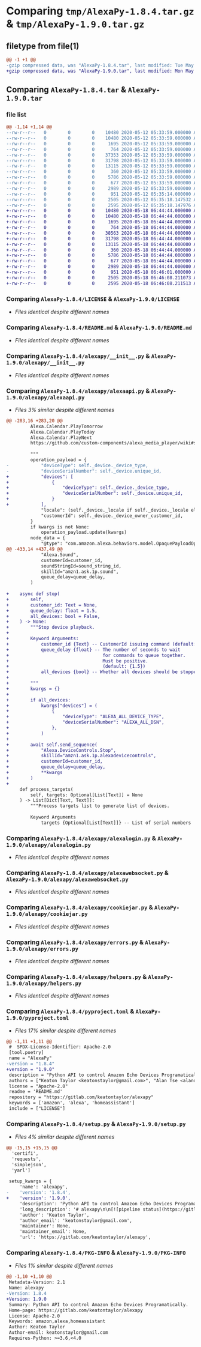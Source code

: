 # Comparing `tmp/AlexaPy-1.8.4.tar.gz` & `tmp/AlexaPy-1.9.0.tar.gz`

## filetype from file(1)

```diff
@@ -1 +1 @@
-gzip compressed data, was "AlexaPy-1.8.4.tar", last modified: Tue May 12 05:35:18 2020, max compression
+gzip compressed data, was "AlexaPy-1.9.0.tar", last modified: Mon May 18 06:46:08 2020, max compression
```

## Comparing `AlexaPy-1.8.4.tar` & `AlexaPy-1.9.0.tar`

### file list

```diff
@@ -1,14 +1,14 @@
--rw-r--r--   0        0        0    10480 2020-05-12 05:33:59.000000 AlexaPy-1.8.4/LICENSE
--rw-r--r--   0        0        0    10480 2020-05-12 05:33:59.000000 AlexaPy-1.8.4/LICENSE
--rw-r--r--   0        0        0     1695 2020-05-12 05:33:59.000000 AlexaPy-1.8.4/README.md
--rw-r--r--   0        0        0      764 2020-05-12 05:33:59.000000 AlexaPy-1.8.4/alexapy/__init__.py
--rw-r--r--   0        0        0    37353 2020-05-12 05:33:59.000000 AlexaPy-1.8.4/alexapy/alexaapi.py
--rw-r--r--   0        0        0    31798 2020-05-12 05:33:59.000000 AlexaPy-1.8.4/alexapy/alexalogin.py
--rw-r--r--   0        0        0    13115 2020-05-12 05:33:59.000000 AlexaPy-1.8.4/alexapy/alexawebsocket.py
--rw-r--r--   0        0        0      360 2020-05-12 05:33:59.000000 AlexaPy-1.8.4/alexapy/const.py
--rw-r--r--   0        0        0     5786 2020-05-12 05:33:59.000000 AlexaPy-1.8.4/alexapy/cookiejar.py
--rw-r--r--   0        0        0      677 2020-05-12 05:33:59.000000 AlexaPy-1.8.4/alexapy/errors.py
--rw-r--r--   0        0        0     2989 2020-05-12 05:33:59.000000 AlexaPy-1.8.4/alexapy/helpers.py
--rw-r--r--   0        0        0      951 2020-05-12 05:35:14.000000 AlexaPy-1.8.4/pyproject.toml
--rw-r--r--   0        0        0     2505 2020-05-12 05:35:18.147532 AlexaPy-1.8.4/setup.py
--rw-r--r--   0        0        0     2595 2020-05-12 05:35:18.147976 AlexaPy-1.8.4/PKG-INFO
+-rw-r--r--   0        0        0    10480 2020-05-18 06:44:44.000000 AlexaPy-1.9.0/LICENSE
+-rw-r--r--   0        0        0    10480 2020-05-18 06:44:44.000000 AlexaPy-1.9.0/LICENSE
+-rw-r--r--   0        0        0     1695 2020-05-18 06:44:44.000000 AlexaPy-1.9.0/README.md
+-rw-r--r--   0        0        0      764 2020-05-18 06:44:44.000000 AlexaPy-1.9.0/alexapy/__init__.py
+-rw-r--r--   0        0        0    38563 2020-05-18 06:44:44.000000 AlexaPy-1.9.0/alexapy/alexaapi.py
+-rw-r--r--   0        0        0    31798 2020-05-18 06:44:44.000000 AlexaPy-1.9.0/alexapy/alexalogin.py
+-rw-r--r--   0        0        0    13115 2020-05-18 06:44:44.000000 AlexaPy-1.9.0/alexapy/alexawebsocket.py
+-rw-r--r--   0        0        0      360 2020-05-18 06:44:44.000000 AlexaPy-1.9.0/alexapy/const.py
+-rw-r--r--   0        0        0     5786 2020-05-18 06:44:44.000000 AlexaPy-1.9.0/alexapy/cookiejar.py
+-rw-r--r--   0        0        0      677 2020-05-18 06:44:44.000000 AlexaPy-1.9.0/alexapy/errors.py
+-rw-r--r--   0        0        0     2989 2020-05-18 06:44:44.000000 AlexaPy-1.9.0/alexapy/helpers.py
+-rw-r--r--   0        0        0      951 2020-05-18 06:46:01.000000 AlexaPy-1.9.0/pyproject.toml
+-rw-r--r--   0        0        0     2505 2020-05-18 06:46:08.211073 AlexaPy-1.9.0/setup.py
+-rw-r--r--   0        0        0     2595 2020-05-18 06:46:08.211513 AlexaPy-1.9.0/PKG-INFO
```

### Comparing `AlexaPy-1.8.4/LICENSE` & `AlexaPy-1.9.0/LICENSE`

 * *Files identical despite different names*

### Comparing `AlexaPy-1.8.4/README.md` & `AlexaPy-1.9.0/README.md`

 * *Files identical despite different names*

### Comparing `AlexaPy-1.8.4/alexapy/__init__.py` & `AlexaPy-1.9.0/alexapy/__init__.py`

 * *Files identical despite different names*

### Comparing `AlexaPy-1.8.4/alexapy/alexaapi.py` & `AlexaPy-1.9.0/alexapy/alexaapi.py`

 * *Files 3% similar despite different names*

```diff
@@ -283,16 +283,20 @@
         Alexa.Calendar.PlayTomorrow
         Alexa.Calendar.PlayToday
         Alexa.Calendar.PlayNext
         https://github.com/custom-components/alexa_media_player/wiki#sequence-commands-versions--100
 
         """
         operation_payload = {
-            "deviceType": self._device._device_type,
-            "deviceSerialNumber": self._device.unique_id,
+            "devices": [
+                {
+                    "deviceType": self._device._device_type,
+                    "deviceSerialNumber": self._device.unique_id,
+                }
+            ],
             "locale": (self._device._locale if self._device._locale else "en-US"),
             "customerId": self._device._device_owner_customer_id,
         }
         if kwargs is not None:
             operation_payload.update(kwargs)
         node_data = {
             "@type": "com.amazon.alexa.behaviors.model.OpaquePayloadOperationNode",
@@ -433,14 +437,49 @@
             "Alexa.Sound",
             customerId=customer_id,
             soundStringId=sound_string_id,
             skillId="amzn1.ask.1p.sound",
             queue_delay=queue_delay,
         )
 
+    async def stop(
+        self,
+        customer_id: Text = None,
+        queue_delay: float = 1.5,
+        all_devices: bool = False,
+    ) -> None:
+        """Stop device playback.
+
+        Keyword Arguments:
+            customer_id {Text} -- CustomerId issuing command (default: {None})
+            queue_delay {float} -- The number of seconds to wait
+                                   for commands to queue together.
+                                   Must be positive.
+                                   (default: {1.5})
+            all_devices {bool} -- Whether all devices should be stopped (default: {False})
+
+        """
+        kwargs = {}
+
+        if all_devices:
+            kwargs["devices"] = (
+                {
+                    "deviceType": "ALEXA_ALL_DEVICE_TYPE",
+                    "deviceSerialNumber": "ALEXA_ALL_DSN",
+                },
+            )
+
+        await self.send_sequence(
+            "Alexa.DeviceControls.Stop",
+            skillId="amzn1.ask.1p.alexadevicecontrols",
+            customerId=customer_id,
+            queue_delay=queue_delay,
+            **kwargs
+        )
+
     def process_targets(
         self, targets: Optional[List[Text]] = None
     ) -> List[Dict[Text, Text]]:
         """Process targets list to generate list of devices.
 
         Keyword Arguments
             targets {Optional[List[Text]]} -- List of serial numbers
```

### Comparing `AlexaPy-1.8.4/alexapy/alexalogin.py` & `AlexaPy-1.9.0/alexapy/alexalogin.py`

 * *Files identical despite different names*

### Comparing `AlexaPy-1.8.4/alexapy/alexawebsocket.py` & `AlexaPy-1.9.0/alexapy/alexawebsocket.py`

 * *Files identical despite different names*

### Comparing `AlexaPy-1.8.4/alexapy/cookiejar.py` & `AlexaPy-1.9.0/alexapy/cookiejar.py`

 * *Files identical despite different names*

### Comparing `AlexaPy-1.8.4/alexapy/errors.py` & `AlexaPy-1.9.0/alexapy/errors.py`

 * *Files identical despite different names*

### Comparing `AlexaPy-1.8.4/alexapy/helpers.py` & `AlexaPy-1.9.0/alexapy/helpers.py`

 * *Files identical despite different names*

### Comparing `AlexaPy-1.8.4/pyproject.toml` & `AlexaPy-1.9.0/pyproject.toml`

 * *Files 17% similar despite different names*

```diff
@@ -1,11 +1,11 @@
 #  SPDX-License-Identifier: Apache-2.0
 [tool.poetry]
 name = "AlexaPy"
-version = "1.8.4"
+version = "1.9.0"
 description = "Python API to control Amazon Echo Devices Programatically."
 authors = ["Keaton Taylor <keatonstaylor@gmail.com>", "Alan Tse <alandtse@gmail.com"]
 license = "Apache-2.0"
 readme = 'README.md'
 repository = "https://gitlab.com/keatontaylor/alexapy"
 keywords = ['amazon', 'alexa', 'homeassistant']
 include = ["LICENSE"]
```

### Comparing `AlexaPy-1.8.4/setup.py` & `AlexaPy-1.9.0/setup.py`

 * *Files 4% similar despite different names*

```diff
@@ -15,15 +15,15 @@
  'certifi',
  'requests',
  'simplejson',
  'yarl']
 
 setup_kwargs = {
     'name': 'alexapy',
-    'version': '1.8.4',
+    'version': '1.9.0',
     'description': 'Python API to control Amazon Echo Devices Programatically.',
     'long_description': '# alexapy\n\n[![pipeline status](https://gitlab.com/keatontaylor/alexapy/badges/master/pipeline.svg)](https://gitlab.com/keatontaylor/alexapy/commits/master)\n\nPython Package for controlling Alexa devices (echo dot, etc) programmatically. This was originally designed for [alexa_media_player](https://github.com/custom-components/alexa_media_player) a custom_component for [Home Assistant](https://www.home-assistant.io/).\n\n**NOTE:** Alexa has no official API; therefore, this library may stop\nworking at any time without warning.\n\n# Credits\nOriginally inspired by [this blog](https://blog.loetzimmer.de/2017/10/amazon-alexa-hort-auf-die-shell-echo.html) [(GitHub)](https://github.com/thorsten-gehrig/alexa-remote-control).\nAdditional scaffolding from [simplisafe-python](https://github.com/bachya/simplisafe-python)\n\n# Contributing\n\n1.  [Check for open features/bugs](https://gitlab.com/keatontaylor/alexapy/issues)\n  or [initiate a discussion on one](https://gitlab.com/keatontaylor/alexapy/issues/new).\n2.  [Fork the repository](https://gitlab.com/keatontaylor/alexapy/forks/new).\n3.  Install the dev environment: `make init`.\n4.  Enter the virtual environment: `pipenv shell`\n5.  Code your new feature or bug fix.\n6.  Write a test that covers your new functionality.\n7.  Update `README.md` with any new documentation.\n8.  Run tests and ensure 100% code coverage for your contribution: `make coverage`\n9.  Ensure you have no linting errors: `make lint`\n10. Ensure you have typed your code correctly: `make typing`\n11. Add yourself to `AUTHORS.md`.\n12. Submit a pull request!\n\n# License\n[Apache-2.0](LICENSE). By providing a contribution, you agree the contribution is licensed under Apache-2.0.\n',
     'author': 'Keaton Taylor',
     'author_email': 'keatonstaylor@gmail.com',
     'maintainer': None,
     'maintainer_email': None,
     'url': 'https://gitlab.com/keatontaylor/alexapy',
```

### Comparing `AlexaPy-1.8.4/PKG-INFO` & `AlexaPy-1.9.0/PKG-INFO`

 * *Files 1% similar despite different names*

```diff
@@ -1,10 +1,10 @@
 Metadata-Version: 2.1
 Name: alexapy
-Version: 1.8.4
+Version: 1.9.0
 Summary: Python API to control Amazon Echo Devices Programatically.
 Home-page: https://gitlab.com/keatontaylor/alexapy
 License: Apache-2.0
 Keywords: amazon,alexa,homeassistant
 Author: Keaton Taylor
 Author-email: keatonstaylor@gmail.com
 Requires-Python: >=3.6,<4.0
```

